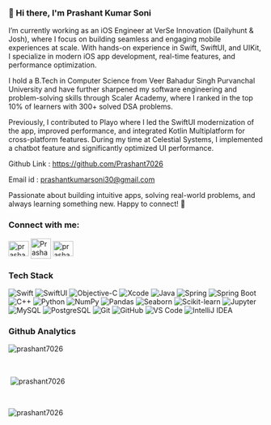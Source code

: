 ### 👋 Hi there, I'm Prashant Kumar Soni
 
I’m currently working as an iOS Engineer at VerSe Innovation (Dailyhunt & Josh), where I focus on building seamless and engaging mobile experiences at scale. With hands-on experience in Swift, SwiftUI, and UIKit, I specialize in modern iOS app development, real-time features, and performance optimization.

I hold a B.Tech in Computer Science from Veer Bahadur Singh Purvanchal University and have further sharpened my software engineering and problem-solving skills through Scaler Academy, where I ranked in the top 10% of learners with 300+ solved DSA problems.

Previously, I contributed to Playo where I led the SwiftUI modernization of the app, improved performance, and integrated Kotlin Multiplatform for cross-platform features. During my time at Celestial Systems, I implemented a chatbot feature and significantly optimized UI performance.

Github Link : https://github.com/Prashant7026

Email id : prashantkumarsoni30@gmail.com

Passionate about building intuitive apps, solving real-world problems, and always learning something new. Happy to connect! 🚀

<h3 align="left">Connect with me:</h3>
<p align="left">
<a href="https://linkedin.com/in/prashant-kumar-soni-a4387620b" target="blank"><img align="center" src="https://raw.githubusercontent.com/rahuldkjain/github-profile-readme-generator/master/src/images/icons/Social/linked-in-alt.svg" alt="prashant-kumar-soni-a4387620b" height="30" width="40" /></a>
<a href="https://www.scaler.com/academy/profile/739f44785fc2" target="blank"><img align="center" src="https://encrypted-tbn0.gstatic.com/images?q=tbn:ANd9GcT3JhJkWVw-hZyiScBxi-jkT1WjUXA0CxdG6g&s" alt="Prashant Kumar Soni" height="40" width="40" /></a>
<a href="https://www.leetcode.com/prashant_26" target="blank"><img align="center" src="https://raw.githubusercontent.com/rahuldkjain/github-profile-readme-generator/master/src/images/icons/Social/leet-code.svg" alt="prashant_26" height="30" width="40" /></a>
</p>

<h3>Tech Stack</h3>
<p>
  <!-- iOS & Frontend -->
  <img alt="Swift" src="https://img.shields.io/badge/-Swift-FA7343?style=flat-square&logo=swift&logoColor=white" />
  <img alt="SwiftUI" src="https://img.shields.io/badge/-SwiftUI-000000?style=flat-square&logo=swift&logoColor=white" />
  <img alt="Objective-C" src="https://img.shields.io/badge/-Objective--C-438EFF?style=flat-square&logo=apple&logoColor=white" />
  <img alt="Xcode" src="https://img.shields.io/badge/-Xcode-1575F9?style=flat-square&logo=xcode&logoColor=white" />
  
  <!-- Backend -->
  <img alt="Java" src="https://img.shields.io/badge/-Java-007396?style=flat-square&logo=openjdk&logoColor=white" />
  <img alt="Spring" src="https://img.shields.io/badge/-Spring-6DB33F?style=flat-square&logo=spring&logoColor=white" />
  <img alt="Spring Boot" src="https://img.shields.io/badge/-Spring_Boot-6DB33F?style=flat-square&logo=spring-boot&logoColor=white" />
  
  <!-- Programming Languages -->
  <img alt="C++" src="https://img.shields.io/badge/-C++-00599C?style=flat-square&logo=c%2B%2B&logoColor=white" />
  <img alt="Python" src="https://img.shields.io/badge/-Python-3776AB?style=flat-square&logo=python&logoColor=white" />

  <!-- Data Science & ML -->
  <img alt="NumPy" src="https://img.shields.io/badge/-NumPy-013243?style=flat-square&logo=numpy&logoColor=white" />
  <img alt="Pandas" src="https://img.shields.io/badge/-Pandas-150458?style=flat-square&logo=pandas&logoColor=white" />
  <img alt="Seaborn" src="https://img.shields.io/badge/-Seaborn-76B900?style=flat-square&logo=python&logoColor=white" />
  <img alt="Scikit-learn" src="https://img.shields.io/badge/-Scikit_Learn-F7931E?style=flat-square&logo=scikit-learn&logoColor=white" />
  <img alt="Jupyter" src="https://img.shields.io/badge/-Jupyter-F37626?style=flat-square&logo=jupyter&logoColor=white" />

  <!-- Databases -->
  <img alt="MySQL" src="https://img.shields.io/badge/-MySQL-4479A1?style=flat-square&logo=mysql&logoColor=white" />
  <img alt="PostgreSQL" src="https://img.shields.io/badge/-PostgreSQL-336791?style=flat-square&logo=postgresql&logoColor=white" />

  <!-- Tools & DevOps -->
  <img alt="Git" src="https://img.shields.io/badge/-Git-F05032?style=flat-square&logo=git&logoColor=white" />
  <img alt="GitHub" src="https://img.shields.io/badge/-GitHub-181717?style=flat-square&logo=github&logoColor=white" />
  <img alt="VS Code" src="https://img.shields.io/badge/-VSCode-007ACC?style=flat-square&logo=visual-studio-code&logoColor=white" />
  <img alt="IntelliJ IDEA" src="https://img.shields.io/badge/-IntelliJ_IDEA-000000?style=flat-square&logo=intellij-idea&logoColor=white" />
</p>

<h3> Github Analytics</h3>
<p><img align="center" src="https://github-readme-stats.vercel.app/api/top-langs?username=prashant7026&show_icons=true&locale=en&layout=compact&theme=merko" alt="prashant7026" /></p><br>

<p>&nbsp;<img align="center" src="https://github-readme-stats.vercel.app/api?username=prashant7026&show_icons=true&locale=en&theme=merko" alt="prashant7026" /></p><br>

<p><img align="center" src="https://github-readme-streak-stats.herokuapp.com/?user=prashant7026&theme=merko" alt="prashant7026" /></p>






<!--
<p align="center"><img src="https://media.tenor.com/NOYF3f82b_gAAAAC/programmer.gif" width="360" height="220"/></p>
<h1 align="center">Hi 👋, I'm Prashant Kumar Soni</h1>
<h3 align="center">An App Developer Enthusiast</h3>

<p align="left"> <img src="https://komarev.com/ghpvc/?username=prashant7026&label=Profile%20views&color=0e75b6&style=flat" alt="prashant7026" /> </p>

- 🌱 I’m currently learning **Flutter, Data Structure and Algorithms**

- 💬 Ask me about **iOS, Flutter, ML, DSA**

- 📫 How to reach me **prashantkumarsoni30@gmail.com**

- 📄 Know about my experiences iOS Developer Internship, Machine Learning Intern and Data Analytics Intern

- ⚡ Fun fact **I am Funny🙃**
-->

<!--
<h3>Tech Stack</h3>
<p align="left">
<a href="https://www.cprogramming.com/" target="_blank" rel="noreferrer"> <img src="https://raw.githubusercontent.com/devicons/devicon/master/icons/c/c-original.svg" alt="c" width="40" height="40"/> </a> <a href="https://www.w3schools.com/cpp/" target="_blank" rel="noreferrer"> <img src="https://raw.githubusercontent.com/devicons/devicon/master/icons/cplusplus/cplusplus-original.svg" alt="cplusplus" width="40" height="40"/> </a> <a href="https://www.w3schools.com/css/" target="_blank" rel="noreferrer"> <img src="https://raw.githubusercontent.com/devicons/devicon/master/icons/css3/css3-original-wordmark.svg" alt="css3" width="40" height="40"/> </a> <a href="https://www.w3.org/html/" target="_blank" rel="noreferrer"> <img src="https://raw.githubusercontent.com/devicons/devicon/master/icons/html5/html5-original-wordmark.svg" alt="html5" width="40" height="40"/> </a> <a href="https://getbootstrap.com" target="_blank" rel="noreferrer"> <img src="https://raw.githubusercontent.com/devicons/devicon/master/icons/bootstrap/bootstrap-plain-wordmark.svg" alt="bootstrap" width="40" height="40"/> </a> <a href="https://www.mysql.com/" target="_blank" rel="noreferrer"> <img src="https://raw.githubusercontent.com/devicons/devicon/master/icons/mysql/mysql-original-wordmark.svg" alt="mysql" width="40" height="40"/> </a> <a href="https://pandas.pydata.org/" target="_blank" rel="noreferrer"> <img src="https://raw.githubusercontent.com/devicons/devicon/2ae2a900d2f041da66e950e4d48052658d850630/icons/pandas/pandas-original.svg" alt="pandas" width="40" height="40"/> </a> <a href="https://www.python.org" target="_blank" rel="noreferrer"> <img src="https://raw.githubusercontent.com/devicons/devicon/master/icons/python/python-original.svg" alt="python" width="40" height="40"/> </a> <a href="https://scikit-learn.org/" target="_blank" rel="noreferrer"> <img src="https://upload.wikimedia.org/wikipedia/commons/0/05/Scikit_learn_logo_small.svg" alt="scikit_learn" width="40" height="40"/> </a> <a href="https://seaborn.pydata.org/" target="_blank" rel="noreferrer"> <img src="https://seaborn.pydata.org/_images/logo-mark-lightbg.svg" alt="seaborn" width="40" height="40"/> </a> </p>
-->
